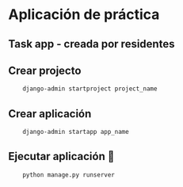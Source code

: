 # Aplicación de práctica
## Task app - creada por residentes


## Crear projecto
~~~bash
    django-admin startproject project_name
~~~
## Crear aplicación
~~~bash
    django-admin startapp app_name
~~~

## Ejecutar aplicación 🚀
~~~bash
    python manage.py runserver
~~~
